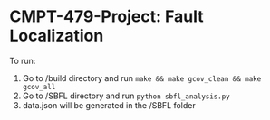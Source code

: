 # CMPT-479-Project: Fault Localization

To run:
1. Go to /build directory and run `make && make gcov_clean && make gcov_all`
2. Go to /SBFL directory and run `python sbfl_analysis.py`
3. data.json will be generated in the /SBFL folder
